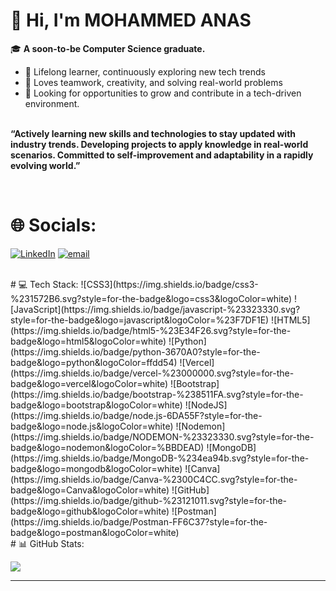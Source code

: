 <br><br>
# 👋 Hi, I'm MOHAMMED ANAS


🎓 **A soon-to-be Computer Science graduate.**  
- 🧠 Lifelong learner, continuously exploring new tech trends
- 🤝 Loves teamwork, creativity, and solving real-world problems
- 🌟 Looking for opportunities to grow and contribute in a tech-driven environment. <br><br>


**“Actively learning new skills and technologies to stay updated with industry trends. Developing projects to apply knowledge in real-world scenarios. Committed to self-improvement and adaptability in a rapidly evolving world.”**

<br>

# 🌐 Socials:
[![LinkedIn](https://img.shields.io/badge/LinkedIn-%230077B5.svg?logo=linkedin&logoColor=white)](https://linkedin.com/in/mohammedanas16) [![email](https://img.shields.io/badge/Email-D14836?logo=gmail&logoColor=white)](mailto:anasali0029) 


<br>
# 💻 Tech Stack:
![CSS3](https://img.shields.io/badge/css3-%231572B6.svg?style=for-the-badge&logo=css3&logoColor=white) ![JavaScript](https://img.shields.io/badge/javascript-%23323330.svg?style=for-the-badge&logo=javascript&logoColor=%23F7DF1E) ![HTML5](https://img.shields.io/badge/html5-%23E34F26.svg?style=for-the-badge&logo=html5&logoColor=white) ![Python](https://img.shields.io/badge/python-3670A0?style=for-the-badge&logo=python&logoColor=ffdd54) ![Vercel](https://img.shields.io/badge/vercel-%23000000.svg?style=for-the-badge&logo=vercel&logoColor=white) ![Bootstrap](https://img.shields.io/badge/bootstrap-%238511FA.svg?style=for-the-badge&logo=bootstrap&logoColor=white) ![NodeJS](https://img.shields.io/badge/node.js-6DA55F?style=for-the-badge&logo=node.js&logoColor=white) ![Nodemon](https://img.shields.io/badge/NODEMON-%23323330.svg?style=for-the-badge&logo=nodemon&logoColor=%BBDEAD) ![MongoDB](https://img.shields.io/badge/MongoDB-%234ea94b.svg?style=for-the-badge&logo=mongodb&logoColor=white) ![Canva](https://img.shields.io/badge/Canva-%2300C4CC.svg?style=for-the-badge&logo=Canva&logoColor=white) ![GitHub](https://img.shields.io/badge/github-%23121011.svg?style=for-the-badge&logo=github&logoColor=white) ![Postman](https://img.shields.io/badge/Postman-FF6C37?style=for-the-badge&logo=postman&logoColor=white)


<br>
# 📊 GitHub Stats:

![](https://github-readme-stats.vercel.app/api/top-langs/?username=itz-anas&theme=dark&hide_border=false&include_all_commits=false&count_private=false&layout=compact)

---
